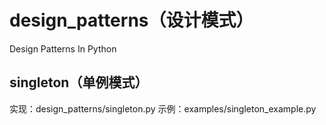 # design_patterns（设计模式）
Design Patterns In Python

## singleton（单例模式）
实现：design_patterns/singleton.py
示例：examples/singleton_example.py
